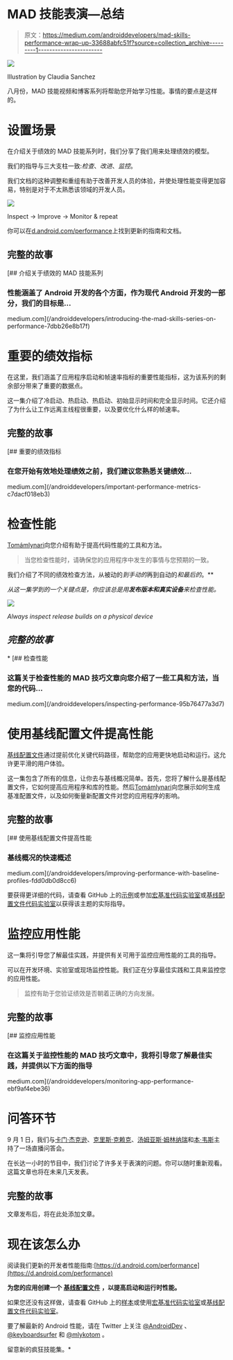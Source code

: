 # MAD 技能表演—总结

> 原文：<https://medium.com/androiddevelopers/mad-skills-performance-wrap-up-33688abfc51f?source=collection_archive---------1----------------------->

![](img/35b716196b4241f121a9f464a557d238.png)

Illustration by Claudia Sanchez

八月份，MAD 技能视频和博客系列将帮助您开始学习性能。事情的要点是这样的。

# 设置场景

在介绍关于绩效的 MAD 技能系列时，我们分享了我们用来处理绩效的模型。

我们的指导与三大支柱一致:*检查*、*改进*、*监控*。

我们文档的这种调整和重组有助于改善开发人员的体验，并使处理性能变得更加容易，特别是对于不太熟悉该领域的开发人员。

![](img/654fe534ad234c9783322be7db861c73.png)

Inspect -> Improve -> Monitor & repeat

你可以在[d.android.com/performance](http://d.android.com/performance)上找到更新的指南和文档。

## 完整的故事

[](/androiddevelopers/introducing-the-mad-skills-series-on-performance-7dbb26e8b17f) [## 介绍关于绩效的 MAD 技能系列

### 性能涵盖了 Android 开发的各个方面，作为现代 Android 开发的一部分，我们的目标是…

medium.com](/androiddevelopers/introducing-the-mad-skills-series-on-performance-7dbb26e8b17f) 

# 重要的绩效指标

在这里，我们涵盖了应用程序启动和帧速率指标的重要性能指标，这为该系列的剩余部分带来了重要的数据点。

这一集介绍了冷启动、热启动、热启动、初始显示时间和完全显示时间。它还介绍了为什么让工作远离主线程很重要，以及要优化什么样的帧速率。

## 完整的故事

[](/androiddevelopers/important-performance-metrics-c7dacf018eb3) [## 重要的绩效指标

### 在您开始有效地处理绩效之前，我们建议您熟悉关键绩效…

medium.com](/androiddevelopers/important-performance-metrics-c7dacf018eb3) 

# 检查性能

[Tomámlynari](https://medium.com/u/f557899ce692?source=post_page-----33688abfc51f--------------------------------)向您介绍有助于提高代码性能的工具和方法。

> 当您检查性能时，请确保您的应用程序中发生的事情与您预期的一致。

我们介绍了不同的绩效检查方法，从被动的*到手动的*再到自动的*和最后的*。**

*从这一集学到的一个关键点是，你应该总是用**发布版本和真实设备**来检查性能。*

*![](img/75ff66745cd8c3de9829cdc18ea657bf.png)*

*Always inspect release builds on a physical device*

## *完整的故事*

*[](/androiddevelopers/inspecting-performance-95b76477a3d7) [## 检查性能

### 这篇关于检查性能的 MAD 技巧文章向您介绍了一些工具和方法，当您的代码…

medium.com](/androiddevelopers/inspecting-performance-95b76477a3d7) 

# 使用基线配置文件提高性能

[基线配置文件](https://d.android.com/baseline-profiles)通过提前优化关键代码路径，帮助您的应用更快地启动和运行。这允许更平滑的用户体验。

这一集包含了所有的信息，让你去与基线概况简单。首先，您将了解什么是基线配置文件，它如何提高应用程序和库的性能。然后[Tomámlynari](https://medium.com/u/f557899ce692?source=post_page-----33688abfc51f--------------------------------)向您展示如何生成基准配置文件，以及如何衡量新配置文件对您的应用程序的影响。

## 完整的故事

[](/androiddevelopers/improving-performance-with-baseline-profiles-fdd0db0d8cc6) [## 使用基线配置文件提高性能

### 基线概况的快速概述

medium.com](/androiddevelopers/improving-performance-with-baseline-profiles-fdd0db0d8cc6) 

要获得更详细的代码，请查看 GitHub 上的[示例](http://github.com/android/performance-samples)或参加[宏基准代码实验室](https://goo.gle/baseline-profiles-codelab)或[基线配置文件代码实验室](https://goo.gle/baseline-profiles-codelab)以获得该主题的实际指导。

# 监控应用性能

这一集将引导您了解最佳实践，并提供有关可用于监控应用性能的工具的指导。

可以在开发环境、实验室或现场监控性能。我们正在分享最佳实践和工具来监控您的应用性能。

> 监控有助于您验证绩效是否朝着正确的方向发展。

## 完整的故事

[](/androiddevelopers/monitoring-app-performance-ebf9af4ebe36) [## 监控应用性能

### 在这篇关于监控性能的 MAD 技巧文章中，我将引导您了解最佳实践，并提供以下方面的指导

medium.com](/androiddevelopers/monitoring-app-performance-ebf9af4ebe36) 

# 问答环节

9 月 1 日，我们与[卡门·杰克逊](mailto:carmenjackson@google.com)、[克里斯·克赖克](mailto:ccraik@google.com)、[汤姆亚斯·姆林纳瑞](mailto:mlykotom@google.com)和[本·韦斯](mailto:benweiss@google.com)主持了一场直播问答会。

在长达一小时的节目中，我们讨论了许多关于表演的问题。你可以随时重新观看。这篇文章也将在未来几天发表。

## 完整的故事

文章发布后，将在此处添加文章。

# 现在该怎么办

阅读我们更新的开发者性能指南:[https://d.android.com/performance](https://d.android.com/performance)

**为您的应用创建一个** [**基线配置文件**](https://d.android.com/baseline-profiles) **，以提高启动和运行时性能。**

如果您还没有这样做，请查看 GitHub 上的[样本](http://github.com/android/performance-samples)或使用[宏基准代码实验室](https://goo.gle/baseline-profiles-codelab)或[基线配置文件代码实验室](https://goo.gle/baseline-profiles-codelab)。

要了解最新的 Android 性能，请在 Twitter 上关注 [@AndroidDev](http://twitter.com/androiddev) 、 [@keyboardsurfer](http://twitter.com/keyboardsurfer) 和 [@mlykotom](http://twitter.com/mlykotom) 。

留意新的疯狂技能集。*
